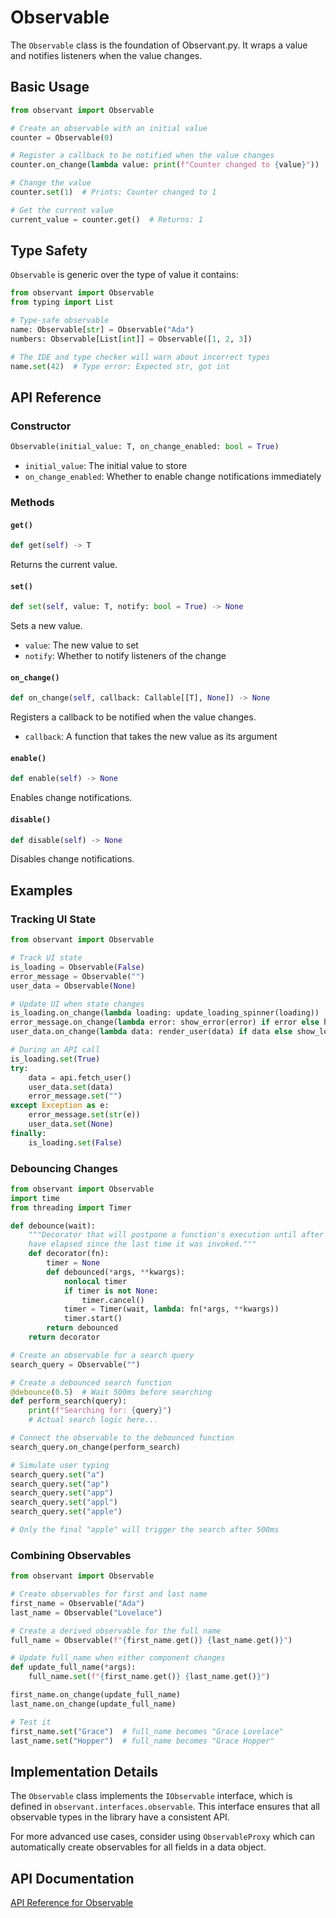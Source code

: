 # Observable

The `Observable` class is the foundation of Observant.py. It wraps a value and notifies listeners when the value changes.

## Basic Usage

```python
from observant import Observable

# Create an observable with an initial value
counter = Observable(0)

# Register a callback to be notified when the value changes
counter.on_change(lambda value: print(f"Counter changed to {value}"))

# Change the value
counter.set(1)  # Prints: Counter changed to 1

# Get the current value
current_value = counter.get()  # Returns: 1
```

## Type Safety

`Observable` is generic over the type of value it contains:

```python
from observant import Observable
from typing import List

# Type-safe observable
name: Observable[str] = Observable("Ada")
numbers: Observable[List[int]] = Observable([1, 2, 3])

# The IDE and type checker will warn about incorrect types
name.set(42)  # Type error: Expected str, got int
```

## API Reference

### Constructor

```python
Observable(initial_value: T, on_change_enabled: bool = True)
```

- `initial_value`: The initial value to store
- `on_change_enabled`: Whether to enable change notifications immediately

### Methods

#### `get()`

```python
def get(self) -> T
```

Returns the current value.

#### `set()`

```python
def set(self, value: T, notify: bool = True) -> None
```

Sets a new value.

- `value`: The new value to set
- `notify`: Whether to notify listeners of the change

#### `on_change()`

```python
def on_change(self, callback: Callable[[T], None]) -> None
```

Registers a callback to be notified when the value changes.

- `callback`: A function that takes the new value as its argument

#### `enable()`

```python
def enable(self) -> None
```

Enables change notifications.

#### `disable()`

```python
def disable(self) -> None
```

Disables change notifications.

## Examples

### Tracking UI State

```python
from observant import Observable

# Track UI state
is_loading = Observable(False)
error_message = Observable("")
user_data = Observable(None)

# Update UI when state changes
is_loading.on_change(lambda loading: update_loading_spinner(loading))
error_message.on_change(lambda error: show_error(error) if error else hide_error())
user_data.on_change(lambda data: render_user(data) if data else show_login())

# During an API call
is_loading.set(True)
try:
    data = api.fetch_user()
    user_data.set(data)
    error_message.set("")
except Exception as e:
    error_message.set(str(e))
    user_data.set(None)
finally:
    is_loading.set(False)
```

### Debouncing Changes

```python
from observant import Observable
import time
from threading import Timer

def debounce(wait):
    """Decorator that will postpone a function's execution until after wait seconds
    have elapsed since the last time it was invoked."""
    def decorator(fn):
        timer = None
        def debounced(*args, **kwargs):
            nonlocal timer
            if timer is not None:
                timer.cancel()
            timer = Timer(wait, lambda: fn(*args, **kwargs))
            timer.start()
        return debounced
    return decorator

# Create an observable for a search query
search_query = Observable("")

# Create a debounced search function
@debounce(0.5)  # Wait 500ms before searching
def perform_search(query):
    print(f"Searching for: {query}")
    # Actual search logic here...

# Connect the observable to the debounced function
search_query.on_change(perform_search)

# Simulate user typing
search_query.set("a")
search_query.set("ap")
search_query.set("app")
search_query.set("appl")
search_query.set("apple")

# Only the final "apple" will trigger the search after 500ms
```

### Combining Observables

```python
from observant import Observable

# Create observables for first and last name
first_name = Observable("Ada")
last_name = Observable("Lovelace")

# Create a derived observable for the full name
full_name = Observable(f"{first_name.get()} {last_name.get()}")

# Update full_name when either component changes
def update_full_name(*args):
    full_name.set(f"{first_name.get()} {last_name.get()}")

first_name.on_change(update_full_name)
last_name.on_change(update_full_name)

# Test it
first_name.set("Grace")  # full_name becomes "Grace Lovelace"
last_name.set("Hopper")  # full_name becomes "Grace Hopper"
```

## Implementation Details

The `Observable` class implements the `IObservable` interface, which is defined in `observant.interfaces.observable`. This interface ensures that all observable types in the library have a consistent API.

For more advanced use cases, consider using `ObservableProxy` which can automatically create observables for all fields in a data object.

## API Documentation

[API Reference for Observable](../api_reference/observable.md)
